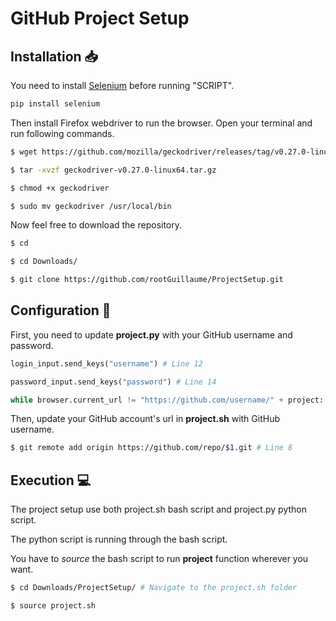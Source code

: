 # GitHub Project Setup

## Installation :inbox_tray:

You need to install [Selenium](https://selenium-python.readthedocs.io/) before running "SCRIPT".

```bash
pip install selenium
```

Then install Firefox webdriver to run the browser. Open your terminal and run following commands.

```bash
$ wget https://github.com/mozilla/geckodriver/releases/tag/v0.27.0-linux64.tar.gz

$ tar -xvzf geckodriver-v0.27.0-linux64.tar.gz

$ chmod +x geckodriver

$ sudo mv geckodriver /usr/local/bin
```

Now feel free to download the repository.

```bash
$ cd

$ cd Downloads/

$ git clone https://github.com/rootGuillaume/ProjectSetup.git
```



## Configuration :wrench:

First, you need to update **project.py** with your GitHub username and password.

```python
login_input.send_keys("username") # Line 12

password_input.send_keys("password") # Line 14

while browser.current_url != "https://github.com/username/" + project: # Line 28
```

Then, update your GitHub account's url in **project.sh** with GitHub username.

```bash
$ git remote add origin https://github.com/repo/$1.git # Line 8
```


## Execution :computer:

The project setup use both project.sh bash script and project.py python script.

The python script is running through the bash script.

You have to _source_ the bash script to run **project** function wherever you want.

```bash
$ cd Downloads/ProjectSetup/ # Navigate to the project.sh folder

$ source project.sh
```

